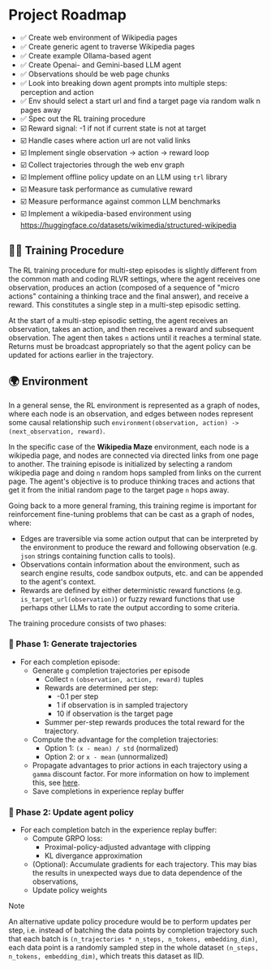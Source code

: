 # Project Roadmap

- ✅ Create web environment of Wikipedia pages
- ✅ Create generic agent to traverse Wikipedia pages
- ✅ Create example Ollama-based agent
- ✅ Create Openai- and Gemini-based LLM agent
- ✅ Observations should be web page chunks
- ✅ Look into breaking down agent prompts into multiple steps: perception and action
- ✅ Env should select a start url and find a target page via random walk n pages away
- ✅ Spec out the RL training procedure
- ☑️ Reward signal: -1 if not if current state is not at target
- ☑️ Handle cases where action url are not valid links
- ☑️ Implement single observation -> action -> reward loop
- ☑️ Collect trajectories through the web env graph
- ☑️ Implement offline policy update on an LLM using `trl` library
- ☑️ Measure task performance as cumulative reward
- ☑️ Measure performance against common LLM benchmarks
- ☑️ Implement a wikipedia-based environment using https://huggingface.co/datasets/wikimedia/structured-wikipedia

## 🏋️‍♀️ Training Procedure

The RL training procedure for multi-step episodes is slightly different from
the common math and coding RLVR settings, where the agent receives
one observation, produces an action (composed of a sequence of "micro actions"
containing a thinking trace and the final answer), and receive a reward. This
constitutes a single step in a multi-step episodic setting.

At the start of a multi-step episodic setting, the agent receives an observation,
takes an action, and then receives a reward and subsequent observation. The
agent then takes `n` actions until it reaches a terminal state. Returns
must be broadcast appropriately so that the agent policy can be updated for
actions earlier in the trajectory.

## 🌍 Environment

In a general sense, the RL environment is represented as a graph of nodes, where
each node is an observation, and edges between nodes represent some causal
relationship such `environment(observation, action) -> (next_observation, reward)`.

In the specific case of the **Wikipedia Maze** environment, each node is a
wikipedia page, and nodes are connected via directed links from one page to
another. The training episode is initialized by selecting a random wikipedia page
and doing `n` random hops sampled from links on the current page. The agent's
objective is to produce thinking traces and actions that get it from the
initial random page to the target page `n` hops away.

Going back to a more general framing, this training regime is important for
reinforcement fine-tuning problems that can be cast as a graph of nodes, where:

- Edges are traversible via some action output that can be interpreted by the
  environment to produce the reward and following observation (e.g. `json`
  strings containing function calls to tools).
- Observations contain information about the environment, such as search engine
  results, code sandbox outputs, etc. and can be appended to the agent's context.
- Rewards are defined by either deterministic reward functions (e.g. `is_target_url(observation)`)
  or fuzzy reward functions that use perhaps other LLMs to rate the output
  according to some criteria.

The training procedure consists of two phases:

### 🔀 Phase 1: Generate trajectories

- For each completion episode:
  - Generate `g` completion trajectories per episode
    - Collect `n` `(observation, action, reward)` tuples
    - Rewards are determined per step:
      - -0.1 per step
      - 1 if observation is in sampled trajectory
      - 10 if observation is the target page
    - Summer per-step rewards produces the total reward for the trajectory.
  - Compute the advantage for the completion trajectories:
    - Option 1: `(x - mean) / std` (normalized)
    - Option 2: or `x - mean` (unnormalized)
  - Propagate advantages to prior actions in each trajectory
    using a `gamma` discount factor. For more information on how to implement
    this, see [here](https://www.perplexity.ai/search/8c78841f-4205-478a-8181-aaa21b74ac75).
  - Save completions in experience replay buffer

### 🤖 Phase 2: Update agent policy

- For each completion batch in the experience replay buffer:
  - Compute GRPO loss:
    - Proximal-policy-adjusted advantage with clipping
    - KL divergance approximation
  - (Optional): Accumulate gradients for each trajectory. This may bias the
    results in unexpected ways due to data dependence of the observations,
  - Update policy weights

> [!NOTE]
> An alternative update policy procedure would be to perform updates per step,
> i.e. instead of batching the data points by completion trajectory such that
> each batch is `(n_trajectories * n_steps, n_tokens, embedding_dim)`, each
> data point is a randomly sampled step in the whole dataset
> `(n_steps, n_tokens, embedding_dim)`, which treats this dataset as IID.
